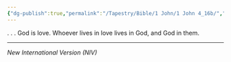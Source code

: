 ```yaml
---
{"dg-publish":true,"permalink":"/Tapestry/Bible/1 John/1 John 4_16b/","title":"1 John 4:16b","hide":true,"tags":["bible-verse","bible-verse"],"dgHomeLink":true,"dgShowLocalGraph":true,"dgEnableSearch":true}
---
```



. . . God is love. Whoever lives in love lives in God, and God in them.


---
*New International Version (NIV)*